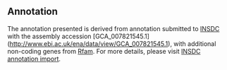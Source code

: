 
Annotation
----------

The annotation presented is derived from annotation submitted to
[INSDC](http://www.insdc.org) with the assembly accession [GCA\_007821545.1]
(http://www.ebi.ac.uk/ena/data/view/GCA_007821545.1),
with additional non-coding genes from
[Rfam](http://rfam.xfam.org/). For more details, please visit [INSDC
annotation import](http://ensemblgenomes.org/info/data/insdc_annotation).
